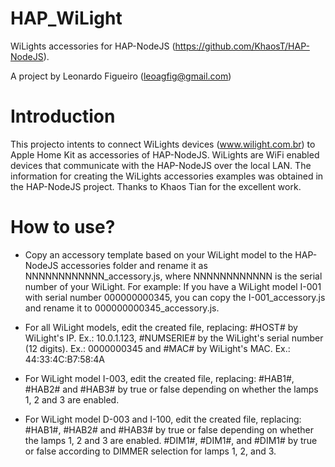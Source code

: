 # HAP_WiLight
WiLights accessories for HAP-NodeJS (https://github.com/KhaosT/HAP-NodeJS).

A project by Leonardo Figueiro (leoagfig@gmail.com)

# Introduction

This projecto intents to connect WiLights devices (www.wilight.com.br) to Apple Home Kit as accessories of HAP-NodeJS. WiLights are WiFi enabled devices that communicate with the HAP-NodeJS over the local LAN.
The information for creating the WiLights accessories examples was obtained in the HAP-NodeJS project. Thanks to Khaos Tian for the excellent work.

# How to use?

- Copy an accessory template based on your WiLight model to the HAP-NodeJS accessories folder and rename it as NNNNNNNNNNNN_accessory.js, where NNNNNNNNNNNN is the serial number of your WiLight. For example: If you have a WiLight model I-001 with serial number 000000000345, you can copy the I-001_accessory.js and rename it to 000000000345_accessory.js.

- For all WiLight models, edit the created file, replacing:
  #HOST# by WiLight's IP. Ex.: 10.0.1.123,
  #NUMSERIE# by the WiLight's serial number (12 digits). Ex.: 0000000345 and
  #MAC# by WiLight's MAC. Ex.: 44:33:4C:B7:58:4A

- For WiLight model I-003, edit the created file, replacing:
  #HAB1#, #HAB2# and #HAB3# by true or false depending on whether the lamps 1, 2 and 3 are enabled.

- For WiLight model D-003 and I-100, edit the created file, replacing:
  #HAB1#, #HAB2# and #HAB3# by true or false depending on whether the lamps 1, 2 and 3 are enabled.
  #DIM1#, #DIM1#, and #DIM1# by true or false according to DIMMER selection for lamps 1, 2, and 3.


